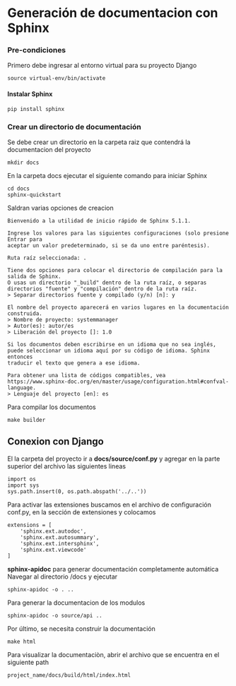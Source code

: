 # Generación de documentacion con Sphinx

### Pre-condiciones
Primero debe ingresar al entorno virtual para su proyecto Django
~~~
source virtual-env/bin/activate
~~~
#### Instalar Sphinx
~~~
pip install sphinx
~~~
### Crear un directorio de documentación
Se debe crear un directorio en la carpeta raiz que contendrá la documentacion del proyecto
~~~
mkdir docs
~~~
En la carpeta docs ejecutar el siguiente comando para iniciar Sphinx
~~~
cd docs
sphinx-quickstart
~~~
Saldran varias opciones de creacion
~~~
Bienvenido a la utilidad de inicio rápido de Sphinx 5.1.1.

Ingrese los valores para las siguientes configuraciones (solo presione Entrar para
aceptar un valor predeterminado, si se da uno entre paréntesis).

Ruta raíz seleccionada: .

Tiene dos opciones para colocar el directorio de compilación para la salida de Sphinx.
O usas un directorio "_build" dentro de la ruta raíz, o separas
directorios "fuente" y "compilación" dentro de la ruta raíz.
> Separar directorios fuente y compilado (y/n) [n]: y

El nombre del proyecto aparecerá en varios lugares en la documentación construida.
> Nombre de proyecto: systemmanager
> Autor(es): autor/es
> Liberación del proyecto []: 1.0

Si los documentos deben escribirse en un idioma que no sea inglés,
puede seleccionar un idioma aquí por su código de idioma. Sphinx entonces
traducir el texto que genera a ese idioma.

Para obtener una lista de códigos compatibles, vea
https://www.sphinx-doc.org/en/master/usage/configuration.html#confval-language.
> Lenguaje del proyecto [en]: es
~~~
Para compilar los documentos
~~~
make builder
~~~
## Conexion con Django
El la carpeta del proyecto ir a **docs/source/conf.py** y agregar en la parte superior del archivo las siguientes lineas
~~~
import os
import sys
sys.path.insert(0, os.path.abspath('../..'))
~~~
Para activar las extensiones buscamos en el archivo de configuración conf.py, en la sección de extensiones y colocamos
~~~
extensions = [
    'sphinx.ext.autodoc',
    'sphinx.ext.autosummary', 
    'sphinx.ext.intersphinx',
    'sphinx.ext.viewcode'
]
~~~

**sphinx-apidoc** para generar documentación completamente automática
Navegar al directorio /docs y ejecutar
~~~
sphinx-apidoc -o . ..
~~~
Para generar la documentacion de los modulos
~~~
sphinx-apidoc -o source/api ..
~~~
Por último, se necesita construir la documentación
~~~
make html
~~~
Para visualizar la documentaciòn, abrir el archivo que se encuentra en el siguiente path
~~~
project_name/docs/build/html/index.html
~~~